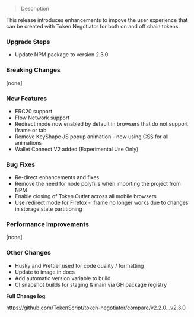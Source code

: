 > Description

This release introduces enhancements to impove the user experience that can be created with Token Negotiator
for both on and off chain tokens.

### Upgrade Steps

* Update NPM package to version 2.3.0

### Breaking Changes

[none]

### New Features

* ERC20 support 
* Flow Network support
* Redirect mode now enabled by default in browsers that do not support iframe or tab
* Remove KeyShape JS popup animation - now using CSS for all animations
* Wallet Connect V2 added (Experimental Use Only)

### Bug Fixes

* Re-direct enhancements and fixes
* Remove the need for node polyfills when importing the project from NPM
* Enable closing of Token Outlet across all mobile browsers
* Use redirect mode for Firefox - iframe no longer works due to changes in storage state partitioning

### Performance Improvements

[none]
 
### Other Changes

* Husky and Prettier used for code quality / formatting
* Update to image in docs
* Add automatic version variable to build
* CI snapshot builds for staging & main via GH package registry

**Full Change log**: 

https://github.com/TokenScript/token-negotiator/compare/v2.2.0...v2.3.0

